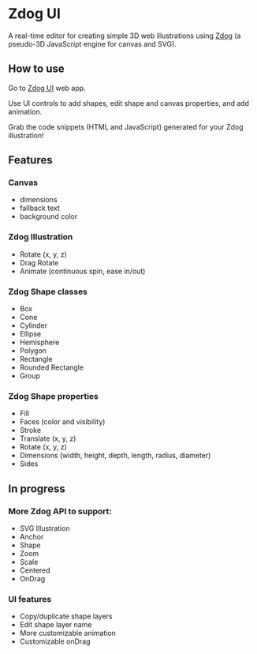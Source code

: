 # Zdog UI

A real-time editor for creating simple 3D web illustrations using [Zdog](https://zzz.dog/) (a pseudo-3D JavaScript engine for canvas and SVG).


## How to use

Go to [Zdog UI](https://oriane212.github.io/zdog-ui/) web app. 

Use UI controls to add shapes, edit shape and canvas properties, and add animation.

Grab the code snippets (HTML and JavaScript) generated for your Zdog illustration!



## Features

### Canvas
- dimensions
- fallback text
- background color

### Zdog Illustration
- Rotate (x, y, z)
- Drag Rotate
- Animate (continuous spin, ease in/out)

### Zdog Shape classes
- Box
- Cone
- Cylinder
- Ellipse
- Hemisphere
- Polygon
- Rectangle
- Rounded Rectangle
- Group

### Zdog Shape properties

- Fill
- Faces (color and visibility)
- Stroke
- Translate (x, y, z)
- Rotate (x, y, z)
- Dimensions (width, height, depth, length, radius, diameter)
- Sides



## In progress

### More Zdog API to support:
- SVG Illustration
- Anchor
- Shape
- Zoom
- Scale
- Centered
- OnDrag

### UI features
- Copy/duplicate shape layers
- Edit shape layer name
- More customizable animation
- Customizable onDrag



